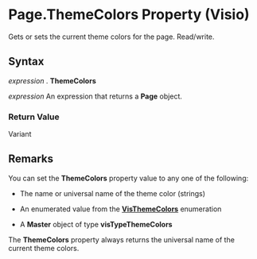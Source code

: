 
# Page.ThemeColors Property (Visio)

Gets or sets the current theme colors for the page. Read/write.


## Syntax

 _expression_ . **ThemeColors**

 _expression_ An expression that returns a **Page** object.


### Return Value

Variant


## Remarks

You can set the  **ThemeColors** property value to any one of the following:




- The name or universal name of the theme color (strings)
    
- An enumerated value from the  **[VisThemeColors](8afb9823-8721-894d-0478-5e720264852e.md)** enumeration
    
- A  **Master** object of type **visTypeThemeColors**
    


The  **ThemeColors** property always returns the universal name of the current theme colors.

